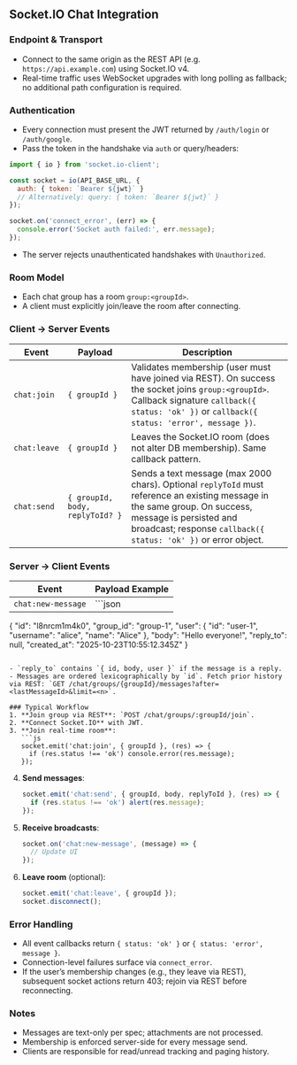 ## Socket.IO Chat Integration

### Endpoint & Transport
- Connect to the same origin as the REST API (e.g. `https://api.example.com`) using Socket.IO v4.
- Real-time traffic uses WebSocket upgrades with long polling as fallback; no additional path configuration is required.

### Authentication
- Every connection must present the JWT returned by `/auth/login` or `/auth/google`.
- Pass the token in the handshake via `auth` or query/headers:

```js
import { io } from 'socket.io-client';

const socket = io(API_BASE_URL, {
  auth: { token: `Bearer ${jwt}` }
  // Alternatively: query: { token: `Bearer ${jwt}` }
});

socket.on('connect_error', (err) => {
  console.error('Socket auth failed:', err.message);
});
```

- The server rejects unauthenticated handshakes with `Unauthorized`.

### Room Model
- Each chat group has a room `group:<groupId>`.
- A client must explicitly join/leave the room after connecting.

### Client → Server Events

| Event        | Payload                              | Description |
|--------------|--------------------------------------|-------------|
| `chat:join`  | `{ groupId }`                        | Validates membership (user must have joined via REST). On success the socket joins `group:<groupId>`. Callback signature `callback({ status: 'ok' })` or `callback({ status: 'error', message })`. |
| `chat:leave` | `{ groupId }`                        | Leaves the Socket.IO room (does not alter DB membership). Same callback pattern. |
| `chat:send`  | `{ groupId, body, replyToId? }`      | Sends a text message (max 2000 chars). Optional `replyToId` must reference an existing message in the same group. On success, message is persisted and broadcast; response `callback({ status: 'ok' })` or error object. |

### Server → Client Events

| Event              | Payload Example |
|--------------------|-----------------|
| `chat:new-message` | ```json
{
  "id": "l8nrcm1m4k0",
  "group_id": "group-1",
  "user": { "id": "user-1", "username": "alice", "name": "Alice" },
  "body": "Hello everyone!",
  "reply_to": null,
  "created_at": "2025-10-23T10:55:12.345Z"
}
``` |

- `reply_to` contains `{ id, body, user }` if the message is a reply.
- Messages are ordered lexicographically by `id`. Fetch prior history via REST: `GET /chat/groups/{groupId}/messages?after=<lastMessageId>&limit=<n>`.

### Typical Workflow
1. **Join group via REST**: `POST /chat/groups/:groupId/join`.
2. **Connect Socket.IO** with JWT.
3. **Join real-time room**:
   ```js
   socket.emit('chat:join', { groupId }, (res) => {
     if (res.status !== 'ok') console.error(res.message);
   });
   ```
4. **Send messages**:
   ```js
   socket.emit('chat:send', { groupId, body, replyToId }, (res) => {
     if (res.status !== 'ok') alert(res.message);
   });
   ```
5. **Receive broadcasts**:
   ```js
   socket.on('chat:new-message', (message) => {
     // Update UI
   });
   ```
6. **Leave room** (optional):
   ```js
   socket.emit('chat:leave', { groupId });
   socket.disconnect();
   ```

### Error Handling
- All event callbacks return `{ status: 'ok' }` or `{ status: 'error', message }`.
- Connection-level failures surface via `connect_error`.
- If the user’s membership changes (e.g., they leave via REST), subsequent socket actions return 403; rejoin via REST before reconnecting.

### Notes
- Messages are text-only per spec; attachments are not processed.
- Membership is enforced server-side for every message send.
- Clients are responsible for read/unread tracking and paging history.

